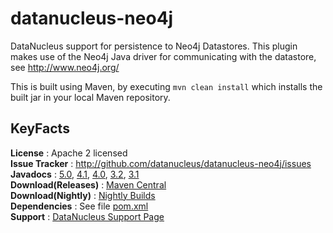 datanucleus-neo4j
=================

DataNucleus support for persistence to Neo4j Datastores. This plugin makes
use of the Neo4j Java driver for communicating with the datastore, see http://www.neo4j.org/

This is built using Maven, by executing `mvn clean install` which installs the built jar in your local Maven repository.


KeyFacts
--------
__License__ : Apache 2 licensed  
__Issue Tracker__ : http://github.com/datanucleus/datanucleus-neo4j/issues    
__Javadocs__ : [5.0](http://www.datanucleus.org/javadocs/store.neo4j/5.0/), [4.1](http://www.datanucleus.org/javadocs/store.neo4j/4.1/), [4.0](http://www.datanucleus.org/javadocs/store.neo4j/4.0/), [3.2](http://www.datanucleus.org/javadocs/store.neo4j/3.2/), [3.1](http://www.datanucleus.org/javadocs/store.neo4j/3.1/)  
__Download(Releases)__ : [Maven Central](http://central.maven.org/maven2/org/datanucleus/datanucleus-neo4j)  
__Download(Nightly)__ : [Nightly Builds](http://www.datanucleus.org/downloads/maven2-nightly/org/datanucleus/datanucleus-neo4j)  
__Dependencies__ : See file [pom.xml](pom.xml)  
__Support__ : [DataNucleus Support Page](http://www.datanucleus.org/support.html)  
